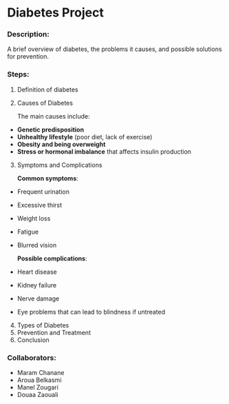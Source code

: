 # Diabetes Project 

### Description:
A brief overview of diabetes, the problems it causes, and possible solutions for prevention.

### Steps:
1. Definition of diabetes  

2. Causes of Diabetes
 
    The main causes include:  
- **Genetic predisposition**  
- **Unhealthy lifestyle** (poor diet, lack of exercise)  
- **Obesity and being overweight**  
- **Stress or hormonal imbalance** that affects insulin production  

3. Symptoms and Complications  

    **Common symptoms**:  

- Frequent urination  
- Excessive thirst  
- Weight loss  
- Fatigue  
- Blurred vision  

    **Possible complications**:  

- Heart disease  
- Kidney failure  
- Nerve damage  
- Eye problems that can lead to blindness if untreated

4. Types of Diabetes
5. Prevention and Treatment
6. Conclusion

   
### Collaborators:
- Maram Chanane 
- Aroua  Belkasmi
- Manel Zougari
- Douaa Zaouali
